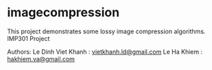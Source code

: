# imagecompression

This project demonstrates some lossy image compression algorithms. 
IMP301 Project

Authors:
Le Dinh Viet Khanh  : vietkhanh.ld@gmail.com
Le Ha Khiem : hakhiem.va@gmail.com
